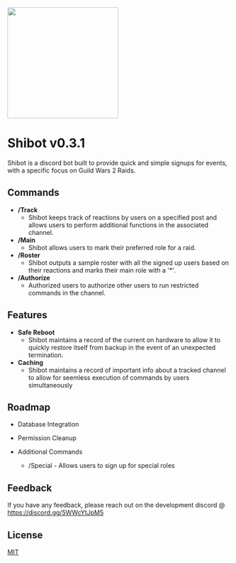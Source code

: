 
<img src="https://github.com/twardle/DiscordBot_Hikari/blob/master/Shiba_logo.png?raw=true" width="250">

# Shibot v0.3.1

Shibot is a discord bot built to provide quick and simple signups for events, with a specific focus on Guild Wars 2 Raids.


## Commands

- **/Track**
    - Shibot keeps track of reactions by users on a specified post and allows users to perform additional functions in the associated channel.
- **/Main**
    - Shibot allows users to mark their preferred role for a raid.
- **/Roster**
    - Shibot outputs a sample roster with all the signed up users based on their reactions and marks their main role with a '*'.
- **/Authorize**
    - Authorized users to authorize other users to run restricted commands in the channel.

## Features

- **Safe Reboot**
    - Shibot maintains a record of the current on hardware to allow it to quickly restore itself from backup in the event of an unexpected termination.
- **Caching**
    - Shibot maintains a record of important info about a tracked channel to allow for seemless execution of commands by users simultaneously
## Roadmap

- Database Integration

- Permission Cleanup

- Additional Commands
    - /Special - Allows users to sign up for special roles


## Feedback

If you have any feedback, please reach out on the development discord @ https://discord.gg/5WWcYtJpM5


## License

[MIT](https://choosealicense.com/licenses/mit/)

